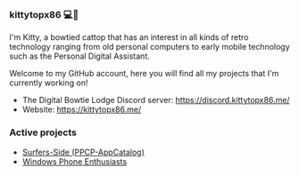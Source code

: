### kittytopx86 💻🎀

I'm Kitty, a bowtied cattop that has an interest in all kinds of retro technology ranging from old personal computers to early mobile technology such as the Personal Digital Assistant.

Welcome to my GitHub account, here you will find all my projects that I'm currently working on!
  - The Digital Bowtie Lodge Discord server: https://discord.kittytopx86.me/
  - Website: https://kittytopx86.me/
<!-- Hey there! (=^･ω･^=) -->

### Active projects 
- [Surfers-Side (PPCP-AppCatalog)](http://appmanager.ppcplanet.org/) 
- [Windows Phone Enthusiasts](https://WPEnthusiasts.github.io/) 
